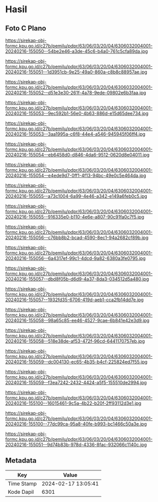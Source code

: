 # Hasil

## Foto C Plano

https://sirekap-obj-formc.kpu.go.id/c27b/pemilu/pdpr/63/06/03/20/04/6306032004001-20240216-155050--54be2e46-a3de-45c6-b4a0-761c5cfa89da.jpg

https://sirekap-obj-formc.kpu.go.id/c27b/pemilu/pdpr/63/06/03/20/04/6306032004001-20240216-155051--1d3951cb-9e25-49a0-860a-c8b8c88957ae.jpg

https://sirekap-obj-formc.kpu.go.id/c27b/pemilu/pdpr/63/06/03/20/04/6306032004001-20240216-155052--d51e3e30-261f-4a78-9ede-09802e6b3faa.jpg

https://sirekap-obj-formc.kpu.go.id/c27b/pemilu/pdpr/63/06/03/20/04/6306032004001-20240216-155053--9ec592b1-56e0-4b63-886d-e15d65dee734.jpg

https://sirekap-obj-formc.kpu.go.id/c27b/pemilu/pdpr/63/06/03/20/04/6306032004001-20240216-155053--3aa1995a-c6f8-44e4-a546-945945f06ff4.jpg

https://sirekap-obj-formc.kpu.go.id/c27b/pemilu/pdpr/63/06/03/20/04/6306032004001-20240216-155054--eb6458d0-d846-4da6-9512-0620d8e04011.jpg

https://sirekap-obj-formc.kpu.go.id/c27b/pemilu/pdpr/63/06/03/20/04/6306032004001-20240216-155054--e4ede9d7-0ff1-4f13-94bc-49e0c5e464da.jpg

https://sirekap-obj-formc.kpu.go.id/c27b/pemilu/pdpr/63/06/03/20/04/6306032004001-20240216-155055--a73c1004-6a99-4e46-a342-e149a6feb0c5.jpg

https://sirekap-obj-formc.kpu.go.id/c27b/pemilu/pdpr/63/06/03/20/04/6306032004001-20240216-155055--916335e0-b110-4e6e-a807-90c91fa0c7f5.jpg

https://sirekap-obj-formc.kpu.go.id/c27b/pemilu/pdpr/63/06/03/20/04/6306032004001-20240216-155056--c76bb8b2-bcad-4590-8ec1-94a2682cf89b.jpg

https://sirekap-obj-formc.kpu.go.id/c27b/pemilu/pdpr/63/06/03/20/04/6306032004001-20240216-155056--6a4317ef-99c1-4dcd-9a82-6380a3fe0795.jpg

https://sirekap-obj-formc.kpu.go.id/c27b/pemilu/pdpr/63/06/03/20/04/6306032004001-20240216-155057--dbd8f05b-d6d9-4a37-8da3-034512d5a480.jpg

https://sirekap-obj-formc.kpu.go.id/c27b/pemilu/pdpr/63/06/03/20/04/6306032004001-20240216-155057--1932fd35-6706-419d-aeb1-cca2fb14dd7e.jpg

https://sirekap-obj-formc.kpu.go.id/c27b/pemilu/pdpr/63/06/03/20/04/6306032004001-20240216-155058--98a65c85-ee46-4527-9cae-6b841e42e3d9.jpg

https://sirekap-obj-formc.kpu.go.id/c27b/pemilu/pdpr/63/06/03/20/04/6306032004001-20240216-155058--518e38de-af53-472f-96cd-6441170757eb.jpg

https://sirekap-obj-formc.kpu.go.id/c27b/pemilu/pdpr/63/06/03/20/04/6306032004001-20240216-155059--dc004130-ec65-4b35-b4cf-225824ed7f55.jpg

https://sirekap-obj-formc.kpu.go.id/c27b/pemilu/pdpr/63/06/03/20/04/6306032004001-20240216-155059--f3ea7242-2432-4424-a5f5-155510de2994.jpg

https://sirekap-obj-formc.kpu.go.id/c27b/pemilu/pdpr/63/06/03/20/04/6306032004001-20240216-155100--16015461-9c5a-4b22-b20f-2ff93112d3e1.jpg

https://sirekap-obj-formc.kpu.go.id/c27b/pemilu/pdpr/63/06/03/20/04/6306032004001-20240216-155100--77dc99ca-95a8-40fe-b993-bc1466c50a3e.jpg

https://sirekap-obj-formc.kpu.go.id/c27b/pemilu/pdpr/63/06/03/20/04/6306032004001-20240216-155051--9d74b83b-978d-4336-8fac-932066c1140c.jpg


## Metadata

| Key        | Value               |
| ---------- | ------------------- |
| Time Stamp | 2024-02-17 13:05:41 |
| Kode Dapil | 6301                |



